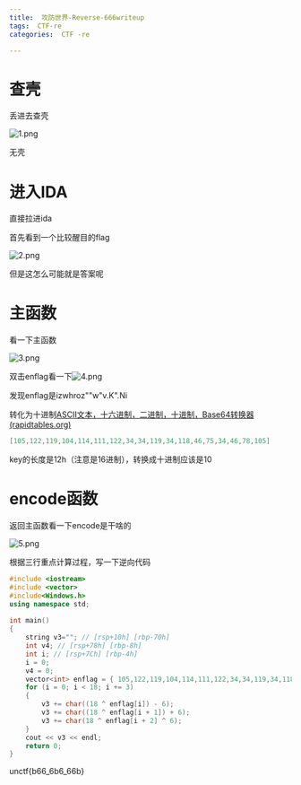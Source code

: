 ```yaml
---
title:  攻防世界-Reverse-666writeup
tags:  CTF-re
categories:  CTF -re

---
```


# 查壳

丢进去查壳

![1.png](https://img1.imgtp.com/2023/08/26/gAGTtvBK.png)

无壳

# 进入IDA

直接拉进ida

 首先看到一个比较醒目的flag

![2.png](https://img1.imgtp.com/2023/08/26/GF6BzP2T.png)

但是这怎么可能就是答案呢

# 主函数

看一下主函数

![3.png](https://img1.imgtp.com/2023/08/26/HaTlGnfa.png)

双击enflag看一下![4.png](https://img1.imgtp.com/2023/08/26/7RilNm8M.png)

 发现enflag是izwhroz""w"v.K".Ni

转化为十进制[ASCII文本，十六进制，二进制，十进制，Base64转换器 (rapidtables.org)](https://www.rapidtables.org/zh-CN/convert/number/ascii-hex-bin-dec-converter.html)

```cpp
[105,122,119,104,114,111,122,34,34,119,34,118,46,75,34,46,78,105]
```

key的长度是12h（注意是16进制），转换成十进制应该是10

# encode函数

返回主函数看一下encode是干啥的

![5.png](https://img1.imgtp.com/2023/08/26/axSEUavG.png)

 

 根据三行重点计算过程，写一下逆向代码

```cpp
#include <iostream>
#include <vector>
#include<Windows.h>
using namespace std;
 
int main()
{
    string v3=""; // [rsp+10h] [rbp-70h]
    int v4; // [rsp+78h] [rbp-8h]
    int i; // [rsp+7Ch] [rbp-4h]
    i = 0;
    v4 = 0;
    vector<int> enflag = { 105,122,119,104,114,111,122,34,34,119,34,118,46,75,34,46,78,105,0 };
    for (i = 0; i < 18; i += 3)
    {
        v3 += char((18 ^ enflag[i]) - 6);
        v3 += char((18 ^ enflag[i + 1]) + 6);
        v3 += char(18 ^ enflag[i + 2] ^ 6);
    }
    cout << v3 << endl;
    return 0;
} 
```

unctf{b66_6b6_66b}